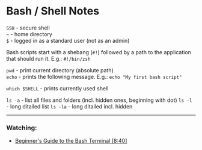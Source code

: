 
# Bash / Shell Notes

`SSH` - secure shell  
`~` - home directory  
`$` - logged in as a standard user (not as an admin)  

Bash scripts start with a shebang (`#!`) followed by a path to the application that should run it. E.g.: `#!/bin/zsh`

`pwd` - print current directory (absolute path)  
`echo` - prints the following message. E.g.: `echo "My first bash script"`  

`which $SHELL` - prints currently used shell

`ls -a` - list all files and folders (incl. hidden ones, beginning with dot)
`ls -l` - long ditailed list
`ls -la` - long ditailed incl. hidden


---
### Watching:
- [Beginner's Guide to the Bash Terminal [8:40]](https://www.youtube.com/watch?v=oxuRxtrO2Ag&ab_channel=JoeCollins)
